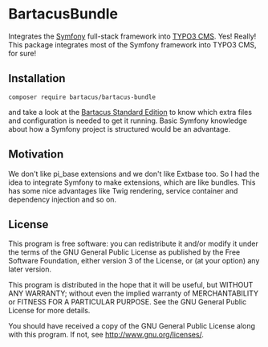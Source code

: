 BartacusBundle
==============

Integrates the [Symfony][1] full-stack framework into [TYPO3 CMS][2].
Yes! Really! This package integrates most of the Symfony framework
into TYPO3 CMS, for sure!

Installation
------------

```
composer require bartacus/bartacus-bundle
```

and take a look at the [Bartacus Standard Edition][3] to know which
extra files and configuration is needed to get it running. Basic
Symfony knowledge about how a Symfony project is structured would be
an advantage.

Motivation
----------

We don't like pi_base extensions and we don't like Extbase too. So I
had the idea to integrate Symfony to make extensions, which are like
bundles. This has some nice advantages like Twig rendering, service
container and dependency injection and so on.

License
-------

This program is free software: you can redistribute it and/or modify
it under the terms of the GNU General Public License as published by
the Free Software Foundation, either version 3 of the License, or
(at your option) any later version.

This program is distributed in the hope that it will be useful,
but WITHOUT ANY WARRANTY; without even the implied warranty of
MERCHANTABILITY or FITNESS FOR A PARTICULAR PURPOSE.  See the
GNU General Public License for more details.

You should have received a copy of the GNU General Public License
along with this program.  If not, see <http://www.gnu.org/licenses/>.

[1]: http://symfony.com
[2]: http://typo3.org
[3]: https://github.com/Bartacus/Bartacus-Standard
